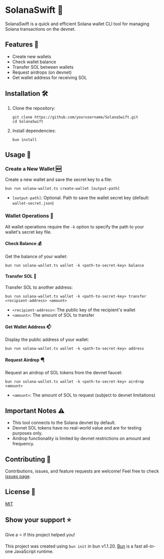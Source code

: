 # SolanaSwift 🚀

SolanaSwift is a quick and efficient Solana wallet CLI tool for managing Solana transactions on the devnet.

## Features 🌟

- Create new wallets
- Check wallet balance
- Transfer SOL between wallets
- Request airdrops (on devnet)
- Get wallet address for receiving SOL

## Installation 🛠️

1. Clone the repository:

   ```
   git clone https://github.com/yourusername/SolanaSwift.git
   cd SolanaSwift
   ```

2. Install dependencies:
   ```
   bun install
   ```

## Usage 📘

### Create a New Wallet 🆕

Create a new wallet and save the secret key to a file:

```
bun run solana-wallet.ts create-wallet [output-path]
```

- `[output-path]`: Optional. Path to save the wallet secret key (default: `wallet-secret.json`)

### Wallet Operations 💼

All wallet operations require the `-k` option to specify the path to your wallet's secret key file.

#### Check Balance 💰

Get the balance of your wallet:

```
bun run solana-wallet.ts wallet -k <path-to-secret-key> balance
```

#### Transfer SOL 💸

Transfer SOL to another address:

```
bun run solana-wallet.ts wallet -k <path-to-secret-key> transfer <recipient-address> <amount>
```

- `<recipient-address>`: The public key of the recipient's wallet
- `<amount>`: The amount of SOL to transfer

#### Get Wallet Address 📫

Display the public address of your wallet:

```
bun run solana-wallet.ts wallet -k <path-to-secret-key> address
```

#### Request Airdrop 🪂

Request an airdrop of SOL tokens from the devnet faucet:

```
bun run solana-wallet.ts wallet -k <path-to-secret-key> airdrop <amount>
```

- `<amount>`: The amount of SOL to request (subject to devnet limitations)

## Important Notes ⚠️

- This tool connects to the Solana devnet by default.
- Devnet SOL tokens have no real-world value and are for testing purposes only.
- Airdrop functionality is limited by devnet restrictions on amount and frequency.

## Contributing 🤝

Contributions, issues, and feature requests are welcome! Feel free to check [issues page](https://github.com/yourusername/solanaswift/issues).

## License 📄

[MIT](https://choosealicense.com/licenses/mit/)

## Show your support ⭐

Give a ⭐️ if this project helped you!

This project was created using `bun init` in bun v1.1.20. [Bun](https://bun.sh) is a fast all-in-one JavaScript runtime.
